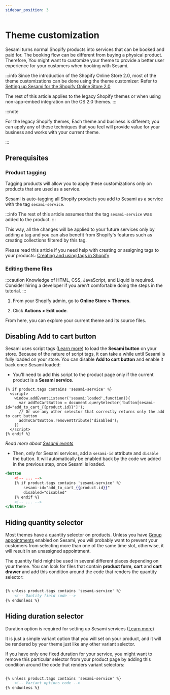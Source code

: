 ```yaml
---
sidebar_position: 3
---
```


# Theme customization

Sesami turns normal Shopify products into services that can be booked and paid for. The booking flow can be different from buying a physical product. Therefore, You might want to customize your theme to provide a better user experience for your customers when booking with Sesami.


:::info
Since the introduction of the Shopify Online Store 2.0, most of the theme customizations can be done using the theme customizer: Refer to [Setting up Sesami for the Shopify Online Store 2.0](https://help.sesami.co/hc/en-us/articles/4421864289687-Setting-up-Sesami-for-the-Shopify-Online-Store-2-0)

The rest of this article applies to the legacy Shopify themes or when using non-app-embed integration on the OS 2.0 themes.
:::

:::note

For the legacy Shopify themes,  Each theme and business is different; you can apply any of these techniques that you feel will provide value for your business and works with your current theme.

:::

## Prerequisites

### Product tagging
Tagging products will allow you to apply these customizations only on products that are used as a service.

Sesami is auto-tagging all Shopify products you add to Sesami as a service with the tag `sesami-service`. 

:::info
The rest of this article assumes that the tag `sesami-service` was added to the product.
:::

This way, all the changes will be applied to your future services only by adding a tag and you can also benefit from Shopify's features such as creating collections filtered by this tag.

Please read this article if you need help with creating or assigning tags to your products:
[Creating and using tags in Shopify](https://help.shopify.com/en/manual/shopify-admin/productivity-tools/using-tags)

### Editing theme files
:::caution
Knowledge of HTML, CSS, JavaScript, and Liquid is required. Consider hiring a developer if you aren't comfortable doing the steps in the tutorial.
:::

1. From your Shopify admin, go to **Online Store > Themes**.

1. Click **Actions > Edit code**.

From here, you can explore your current theme and its source files.

## Disabling Add to cart button
Sesami uses script tags ([Learn more](/docs/intro#storefront)) to load the **Sesami button** on your store. Because of the nature of script tags, it can take a while until Sesami is fully loaded on your store. You can disable **Add to cart button** and enable it back once Sesami loaded:

- You'll need to add this script to the product page only if the current product is a **Sesami service**. 

```markup
{% if product.tags contains 'sesami-service' %}
  <script>
    window.addEventListener('sesami:loaded',function(){
      var addToCartButton = document.querySelector('button[sesami-id="add_to_cart_{{product.id}}"]');
      // Or use any other selector that correctly returns only the add to cart button
      addToCartButton.removeAttribute('disabled');
    })
  </script>
{% endif %}
```
*Read more about [Sesami events](/docs/storefront-integration/anatomy-of-sesami-button#events)*

- Then, only for Sesami services, add a `sesami-id` attribute and `disable` the button. It will automatically be enabled back by the code we added in the previous step, once Sesami is loaded.

```handlebars {3,4,5,6}
<button
	<!-- ... -->
	{% if product.tags contains 'sesami-service' %}
		sesami-id="add_to_cart_{{product.id}}"
		disabled="disabled"
	{% endif %}
	<!-- ... -->
</button>
```


## Hiding quantity selector

Most themes have a quantity selector on products. Unless you have [Group appointments](https://help.sesami.co/hc/en-us/articles/360052498913-Group-Appointments) enabled on Sesami, you will probably want to prevent your customers from selecting more than one of the same time slot, otherwise, it will result in an unassigned appointment.

The quantity field might be used in several different places depending on your theme. You can look for files that contain **product form**, **cart** and **cart drawer** and add this condition around the code that renders the quantity selector:

```handlebars

{% unless product.tags contains 'sesami-service' %}
    <!-- Qantity field code -->
{% endunless %}

```


## Hiding duration selector

Duration option is required for setting up Sesami services ([Learn more](https://help.sesami.co/hc/en-us/articles/360037521993-How-do-I-set-up-my-Sesami-account-))

It is just a simple variant option that you will set on your product, and it will be rendered by your theme just like any other variant selector.

If you have only one fixed duration for your service, you might want to remove this particular selector from your product page by adding this condition around the code that renders variant selectors:

```handlebars

{% unless product.tags contains 'sesami-service' %}
    <!-- Variant options code -->
{% endunless %}

```

